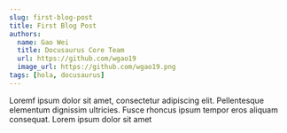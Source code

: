 ```yaml
---
slug: first-blog-post
title: First Blog Post
authors:
  name: Gao Wei
  title: Docusaurus Core Team
  url: https://github.com/wgao19
  image_url: https://github.com/wgao19.png
tags: [hola, docusaurus]
---
```


Loremf ipsum dolor sit amet, consectetur adipiscing elit. Pellentesque elementum dignissim ultricies. Fusce rhoncus ipsum tempor eros aliquam consequat. Lorem ipsum dolor sit amet
